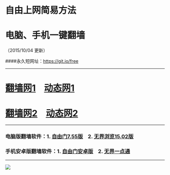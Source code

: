 # 自由上网简易方法
# 电脑、手机一键翻墙
（2015/10/04 更新）

####永久短网址：https://git.io/free

***

# <a href="http://dggchoya06912.cloudfront.net/fqtz.php?id=1" target="_blank">翻墙网1</a>&nbsp;&nbsp;&nbsp;&nbsp;<a href="http://d3uzd7cb4l12h3.cloudfront.net/dtwtz01.php/1004" target="_blank">动态网1</a>

# <a href="http://d24wy7akgrdi5f.cloudfront.net/fqtz.php?id=2" target="_blank">翻墙网2</a>&nbsp;&nbsp;&nbsp;&nbsp;<a href="http://d24wy7akgrdi5f.cloudfront.net/dtwtz0.php/1004" target="_blank">动态网2</a>

***

### 电脑版翻墙软件：1. <a href="http://d2b6pqj3d6niba.cloudfront.net/fgget.php?fid=fg755p.zip" target="_blank">自由门7.55版</a>&nbsp;&nbsp;&nbsp;&nbsp;2. <a href="http://d2b6pqj3d6niba.cloudfront.net/fgget.php?fid=u1502.zip" target="_blank">无界浏览15.02版</a>

### 手机安卓版翻墙软件：1. <a href="http://d2b6pqj3d6niba.cloudfront.net/fgget.php?fid=fgma32.apk" target="_blank">自由门安卓版</a>&nbsp;&nbsp;&nbsp;&nbsp;2. <a href="http://d2b6pqj3d6niba.cloudfront.net/fgget.php?fid=um3.2.apk" target="_blank">无界一点通</a>

***

<a href="https://github.com/zhen99425/free/blob/master/README.md" target="_blank"><img src="http://d2b6pqj3d6niba.cloudfront.net/pic/yjfq0.png"></a>  

